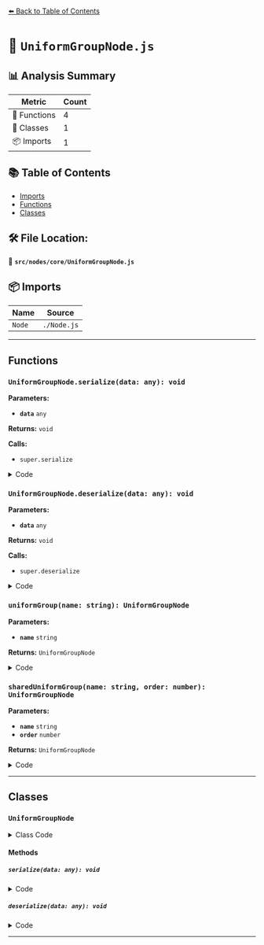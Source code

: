 [⬅️ Back to Table of Contents](../../../index.md)

# 📄 `UniformGroupNode.js`

## 📊 Analysis Summary

| Metric | Count |
|--------|-------|
| 🔧 Functions | 4 |
| 🧱 Classes | 1 |
| 📦 Imports | 1 |

## 📚 Table of Contents

- [Imports](#imports)
- [Functions](#functions)
- [Classes](#classes)

## 🛠️ File Location:
📂 **`src/nodes/core/UniformGroupNode.js`**

## 📦 Imports

| Name | Source |
|------|--------|
| `Node` | `./Node.js` |


---

## Functions

### `UniformGroupNode.serialize(data: any): void`

**Parameters:**

- **`data`** `any`

**Returns:** `void`

**Calls:**

- `super.serialize`

<details><summary>Code</summary>

```typescript
serialize( data ) {

		super.serialize( data );

		data.name = this.name;
		data.version = this.version;
		data.shared = this.shared;

	}
```
</details>

### `UniformGroupNode.deserialize(data: any): void`

**Parameters:**

- **`data`** `any`

**Returns:** `void`

**Calls:**

- `super.deserialize`

<details><summary>Code</summary>

```typescript
deserialize( data ) {

		super.deserialize( data );

		this.name = data.name;
		this.version = data.version;
		this.shared = data.shared;

	}
```
</details>

### `uniformGroup(name: string): UniformGroupNode`

**Parameters:**

- **`name`** `string`

**Returns:** `UniformGroupNode`

<details><summary>Code</summary>

```typescript
( name ) => new UniformGroupNode( name )
```
</details>

### `sharedUniformGroup(name: string, order: number): UniformGroupNode`

**Parameters:**

- **`name`** `string`
- **`order`** `number`

**Returns:** `UniformGroupNode`

<details><summary>Code</summary>

```typescript
( name, order = 0 ) => new UniformGroupNode( name, true, order )
```
</details>


---

## Classes

### `UniformGroupNode`

<details><summary>Class Code</summary>

```ts
class UniformGroupNode extends Node {

	static get type() {

		return 'UniformGroupNode';

	}

	/**
	 * Constructs a new uniform group node.
	 *
	 * @param {string} name - The name of the uniform group node.
	 * @param {boolean} [shared=false] - Whether this uniform group node is shared or not.
	 * @param {number} [order=1] - Influences the internal sorting.
	 */
	constructor( name, shared = false, order = 1 ) {

		super( 'string' );

		/**
		 * The name of the uniform group node.
		 *
		 * @type {string}
		 */
		this.name = name;

		/**
		 * Whether this uniform group node is shared or not.
		 *
		 * @type {boolean}
		 * @default false
		 */
		this.shared = shared;

		/**
		 * Influences the internal sorting.
		 * TODO: Add details when this property should be changed.
		 *
		 * @type {number}
		 * @default 1
		 */
		this.order = order;

		/**
		 * This flag can be used for type testing.
		 *
		 * @type {boolean}
		 * @readonly
		 * @default true
		 */
		this.isUniformGroup = true;

	}

	serialize( data ) {

		super.serialize( data );

		data.name = this.name;
		data.version = this.version;
		data.shared = this.shared;

	}

	deserialize( data ) {

		super.deserialize( data );

		this.name = data.name;
		this.version = data.version;
		this.shared = data.shared;

	}

}
```
</details>

#### Methods

##### `serialize(data: any): void`

<details><summary>Code</summary>

```ts
serialize( data ) {

		super.serialize( data );

		data.name = this.name;
		data.version = this.version;
		data.shared = this.shared;

	}
```
</details>

##### `deserialize(data: any): void`

<details><summary>Code</summary>

```ts
deserialize( data ) {

		super.deserialize( data );

		this.name = data.name;
		this.version = data.version;
		this.shared = data.shared;

	}
```
</details>


---